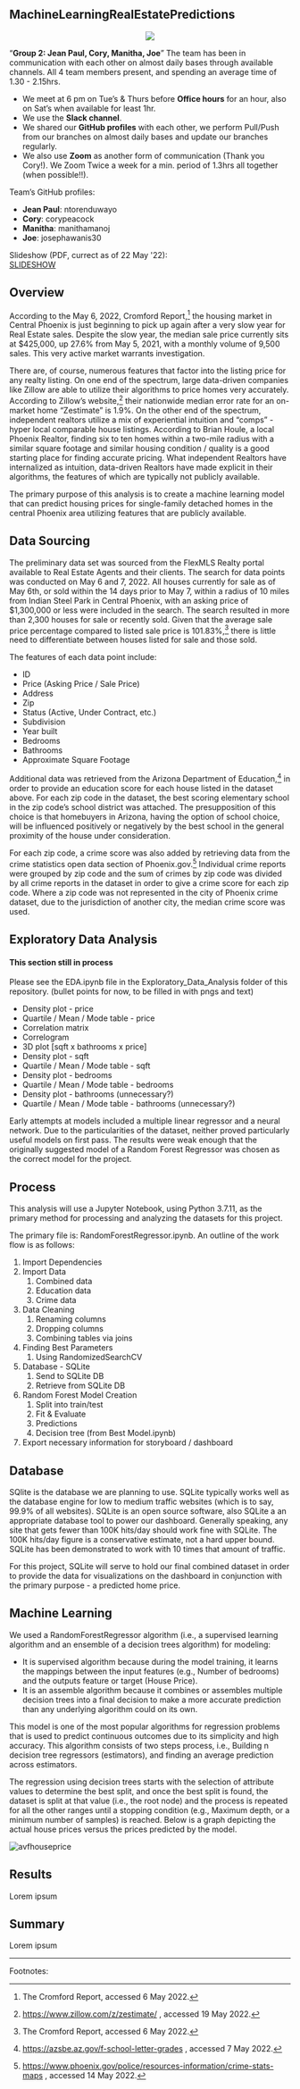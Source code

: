 ## MachineLearningRealEstatePredictions

<p align="center">
  <img src="https://user-images.githubusercontent.com/94503395/167318946-0efc193c-5f84-4cc3-aab7-82d16fdf4e5c.png"/>
</p>

“**Group 2: Jean Paul, Cory, Manitha, Joe**”
The team has been in communication with each other on almost daily bases through available channels.  All 4 team members present, and spending an average time of 1.30 - 2.15hrs.

*	We meet at 6 pm on Tue’s & Thurs before **Office hours** for an hour, also on Sat’s when available for least 1hr.
*	We use the **Slack channel**.
*	We shared our **GitHub profiles** with each other, we perform Pull/Push from our branches on almost daily bases and update our branches regularly.
*	We also use **Zoom** as another form of communication (Thank you Cory!).  We Zoom Twice a week for a min. period of 1.3hrs all together (when possible!!).  

Team’s GitHub profiles:
* **Jean Paul**:  ntorenduwayo
* **Cory**:	corypeacock
* **Manitha**:  manithamanoj
* **Joe**:  josephawanis30

Slideshow (PDF, currect as of 22 May '22):  
[SLIDESHOW](https://docs.google.com/presentation/d/1889dAVYWri4bvOVTbIE2Oi-YDmkQFBUS3B0bvUXyTH4/edit?usp=sharing)

## Overview
According to the May 6, 2022, Cromford Report,[^1] the housing market in Central Phoenix is just beginning to pick up again after a very slow year for Real Estate sales. Despite the slow year, the median sale price currently sits at $425,000, up 27.6% from May 5, 2021, with a monthly volume of 9,500 sales. This very active market warrants investigation.  

There are, of course, numerous features that factor into the listing price for any realty listing. On one end of the spectrum, large data-driven companies like Zillow are able to utilize their algorithms to price homes very accurately. According to Zillow’s website,[^2] their nationwide median error rate for an on-market home “Zestimate” is 1.9%. On the other end of the spectrum, independent realtors utilize a mix of experiential intuition and “comps” - hyper local comparable house listings. According to Brian Houle, a local Phoenix Realtor, finding six to ten homes within a two-mile radius with a similar square footage and similar housing condition / quality is a good starting place for finding accurate pricing. What independent Realtors have internalized as intuition, data-driven Realtors have made explicit in their algorithms, the features of which are typically not publicly available.  

The primary purpose of this analysis is to create a machine learning model that can predict housing prices for single-family detached homes in the central Phoenix area utilizing features that are publicly available.  


## Data Sourcing
The preliminary data set was sourced from the FlexMLS Realty portal available to Real Estate Agents and their clients. The search for data points was conducted on May 6 and 7, 2022. All houses currently for sale as of May 6th, or sold within the 14 days prior to May 7, within a radius of 10 miles from Indian Steel Park in Central Phoenix, with an asking price of $1,300,000 or less were included in the search. The search resulted in more than 2,300 houses for sale or recently sold. Given that the average sale price percentage compared to listed sale price is 101.83%,[^3] there is little need to differentiate between houses listed for sale and those sold.

The features of each data point include:
* ID
* Price (Asking Price / Sale Price)
* Address
* Zip
* Status (Active, Under Contract, etc.)
* Subdivision
* Year built
* Bedrooms
* Bathrooms
* Approximate Square Footage

Additional data was retrieved from the Arizona Department of Education,[^4] in order to provide an education score for each house listed in the dataset above. For each zip code in the dataset, the best scoring elementary school in the zip code’s school district was attached. The presupposition of this choice is that homebuyers in Arizona, having the option of school choice, will be influenced positively or negatively by the best school in the general proximity of the house under consideration.  

For each zip code, a crime score was also added by retrieving data from the crime statistics open data section of Phoenix.gov.[^5] Individual crime reports were grouped by zip code and the sum of crimes by zip code was divided by all crime reports in the dataset in order to give a crime score for each zip code. Where a zip code was not represented in the city of Phoenix crime dataset, due to the jurisdiction of another city, the median crime score was used.

## Exploratory Data Analysis

#### This section still in process  
Please see the EDA.ipynb file in the Exploratory_Data_Analysis folder of this repository.
(bullet points for now, to be filled in with pngs and text)  
* Density plot - price
* Quartile / Mean / Mode table - price
* Correlation matrix
* Correlogram
* 3D plot [sqft x bathrooms x price]
* Density plot - sqft
* Quartile / Mean / Mode table - sqft
* Density plot - bedrooms
* Quartile / Mean / Mode table - bedrooms
* Density plot - bathrooms (unnecessary?)
* Quartile / Mean / Mode table - bathrooms (unnecessary?)

Early attempts at models included a multiple linear regressor and a neural network. Due to the particularities of the dataset, neither proved particularly useful models on first pass. The results were weak enough that the originally suggested model of a Random Forest Regressor was chosen as the correct model for the project.  

## Process
This analysis will use a Jupyter Notebook, using Python 3.7.11, as the primary method for processing and analyzing the datasets for this project.

The primary file is: RandomForestRegressor.ipynb. An outline of the work flow is as follows:  
1. Import Dependencies
1. Import Data
   1. Combined data
   1. Education data
   1. Crime data
1. Data Cleaning
   1. Renaming columns
   1. Dropping columns
   1. Combining tables via joins
1. Finding Best Parameters
   1. Using RandomizedSearchCV
1. Database - SQLite
   1. Send to SQLite DB
   1. Retrieve from SQLite DB
1. Random Forest Model Creation
   1. Split into train/test
   1. Fit & Evaluate
   1. Predictions
   1. Decision tree (from Best Model.ipynb)
1. Export necessary information for storyboard / dashboard

## Database
SQlite is the database we are planning to use. SQLite typically works well as the database engine for low to medium traffic websites (which is to say, 99.9% of all websites).  SQLite is an open source software, also SQLite a an appropriate database tool to power our dashboard. Generally speaking, any site that gets fewer than 100K hits/day should work fine with SQLite. The 100K hits/day figure is a conservative estimate, not a hard upper bound. SQLite has been demonstrated to work with 10 times that amount of traffic.  

For this project, SQLite will serve to hold our final combined dataset in order to provide the data for visualizations on the dashboard in conjunction with the primary purpose - a predicted home price.  

## Machine Learning
We used a RandomForestRegressor algorithm (i.e., a supervised learning algorithm and an ensemble of a decision trees algorithm) for modeling:  
* It is supervised algorithm because during the model training, it learns the mappings between the input features (e.g., Number of bedrooms) and the outputs feature or target (House Price).  
* It is an assemble algorithm because it combines or assembles multiple decision trees into a final decision to make a more accurate prediction than any underlying algorithm could on its own.  

This model is one of the most popular algorithms for regression problems that is used to predict continuous outcomes due to its simplicity and high accuracy. This algorithm consists of two steps process, i.e., Building n decision tree regressors (estimators), and finding an average prediction across estimators.  

The regression using decision trees starts with the selection of attribute values to determine the best split, and once the best split is found, the dataset is split at that value (i.e., the root node) and the process is repeated for all the other ranges until a stopping condition (e.g., Maximum depth, or a minimum number of samples) is reached. Below is a graph depicting the actual house prices versus the prices predicted by the model.  

![avfhouseprice](images/avfhouseprice.png)

## Results
Lorem ipsum

## Summary
Lorem ipsum  

---
Footnotes:  
[^1]: The Cromford Report, accessed 6 May 2022.  
[^2]: https://www.zillow.com/z/zestimate/ , accessed 19 May 2022.  
[^3]: The Cromford Report, accessed 6 May 2022.  
[^4]: https://azsbe.az.gov/f-school-letter-grades , accessed 7 May 2022.  
[^5]: https://www.phoenix.gov/police/resources-information/crime-stats-maps , accessed 14 May 2022.  
